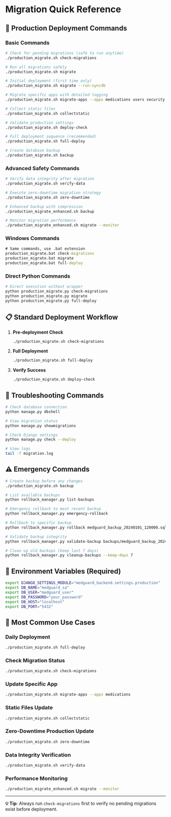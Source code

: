 # Migration Quick Reference

## 🚀 Production Deployment Commands

### Basic Commands
```bash
# Check for pending migrations (safe to run anytime)
./production_migrate.sh check-migrations

# Run all migrations safely
./production_migrate.sh migrate

# Initial deployment (first time only)
./production_migrate.sh migrate --run-syncdb

# Migrate specific apps with detailed logging
./production_migrate.sh migrate-apps --apps medications users security

# Collect static files
./production_migrate.sh collectstatic

# Validate production settings
./production_migrate.sh deploy-check

# Full deployment sequence (recommended)
./production_migrate.sh full-deploy

# Create database backup
./production_migrate.sh backup
```

### Advanced Safety Commands
```bash
# Verify data integrity after migration
./production_migrate.sh verify-data

# Execute zero-downtime migration strategy
./production_migrate.sh zero-downtime

# Enhanced backup with compression
./production_migrate_enhanced.sh backup

# Monitor migration performance
./production_migrate_enhanced.sh migrate --monitor
```

### Windows Commands
```cmd
# Same commands, use .bat extension
production_migrate.bat check-migrations
production_migrate.bat migrate
production_migrate.bat full-deploy
```

### Direct Python Commands
```bash
# Direct execution without wrapper
python production_migrate.py check-migrations
python production_migrate.py migrate
python production_migrate.py full-deploy
```

## 📋 Standard Deployment Workflow

1. **Pre-deployment Check**
   ```bash
   ./production_migrate.sh check-migrations
   ```

2. **Full Deployment**
   ```bash
   ./production_migrate.sh full-deploy
   ```

3. **Verify Success**
   ```bash
   ./production_migrate.sh deploy-check
   ```

## 🔧 Troubleshooting Commands

```bash
# Check database connection
python manage.py dbshell

# View migration status
python manage.py showmigrations

# Check Django settings
python manage.py check --deploy

# View logs
tail -f migration.log
```

## ⚠️ Emergency Commands

```bash
# Create backup before any changes
./production_migrate.sh backup

# List available backups
python rollback_manager.py list-backups

# Emergency rollback to most recent backup
python rollback_manager.py emergency-rollback

# Rollback to specific backup
python rollback_manager.py rollback medguard_backup_20240101_120000.sql

# Validate backup integrity
python rollback_manager.py validate-backup backups/medguard_backup_20240101_120000.sql

# Clean up old backups (keep last 7 days)
python rollback_manager.py cleanup-backups --keep-days 7
```

## 📝 Environment Variables (Required)

```bash
export DJANGO_SETTINGS_MODULE="medguard_backend.settings.production"
export DB_NAME="medguard_sa"
export DB_USER="medguard_user"
export DB_PASSWORD="your_password"
export DB_HOST="localhost"
export DB_PORT="5432"
```

## 🎯 Most Common Use Cases

### Daily Deployment
```bash
./production_migrate.sh full-deploy
```

### Check Migration Status
```bash
./production_migrate.sh check-migrations
```

### Update Specific App
```bash
./production_migrate.sh migrate-apps --apps medications
```

### Static Files Update
```bash
./production_migrate.sh collectstatic
```

### Zero-Downtime Production Update
```bash
./production_migrate.sh zero-downtime
```

### Data Integrity Verification
```bash
./production_migrate.sh verify-data
```

### Performance Monitoring
```bash
./production_migrate_enhanced.sh migrate --monitor
```

---

**💡 Tip**: Always run `check-migrations` first to verify no pending migrations exist before deployment. 